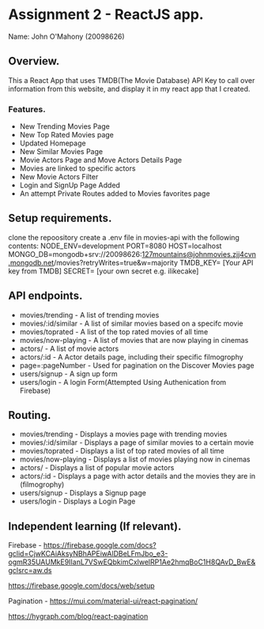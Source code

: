 # Assignment 2 - ReactJS app.

Name: John O'Mahony (20098626)

## Overview.

This a React App that uses TMDB(The Movie Database) API Key to call over information from this website, and display it in my react app that I created.

### Features.

+ New Trending Movies Page
+ New Top Rated Movies page
+ Updated Homepage
+ New Similar Movies Page
+ Movie Actors Page and Move Actors Details Page
+ Movies are linked to specific actors
+ New Movie Actors Filter
+ Login and SignUp Page Added
+ An attempt Private Routes added to Movies favorites page

## Setup requirements.

clone the repoository
create a .env file in movies-api with the following contents:
NODE_ENV=development
PORT=8080
HOST=localhost
MONGO_DB=mongodb+srv://20098626:127mountains@johnmovies.zjj4cvn.mongodb.net/movies?retryWrites=true&w=majority
TMDB_KEY= [Your API key from TMDB]
SECRET= [your own secret e.g. ilikecake]

## API endpoints.

+ movies/trending -  A list of trending movies
+ movies/:id/similar - A list of similar movies based on a specifc movie
+ movies/toprated -  A list of the top rated movies of all time
+ movies/now-playing - A list of movies that are now playing in cinemas
+ actors/ - A list of movie actors
+ actors/:id - A Actor details page, including their specific filmogrophy
+ page=:pageNumber - Used for pagination on the Discover Movies page
+ users/signup - A sign up form
+ users/login - A login Form(Attempted Using Authenication from Firebase)

## Routing.

+ movies/trending - Displays a movies page with trending movies
+ movies/:id/similar - Displays a page of similar movies to a certain movie
+ movies/toprated - Displays a list of top rated movies of all time
+ movies/now-playing - Displays a list of movies playing now in cinemas
+ actors/ - Displays a list of popular movie actors
+ actors/:id - Displays a page with actor details and the movies they are in (filmogrophy)
+ users/signup - Displays a Signup page
+ users/login - Displays a Login Page




## Independent learning (If relevant).

Firebase - https://firebase.google.com/docs?gclid=CjwKCAiAksyNBhAPEiwAlDBeLFmJbo_e3-ogmR35UAUMkE9IIanL7VSwEQbkimCxlwelRP1Ae2hmqBoC1H8QAvD_BwE&gclsrc=aw.ds

https://firebase.google.com/docs/web/setup

Pagination - https://mui.com/material-ui/react-pagination/

https://hygraph.com/blog/react-pagination
